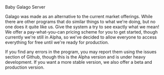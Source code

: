 Baby Galago Server

Galago was made as an alternative to the current market offerings. While there are other programs that do similar things
to what we're doing, but no one does it quite like us. Give the system a try to see exactly what we mean! We offer a
pay-what-you-can pricing scheme for you to get started, though currently we're still in Alpha, so we've decided to allow
everyone to access everything for free until we're ready for production.

If you find any errors in the program, you may report them using the issues section of Github, though this is the Alpha
version and is under heavy development. If you want a more stable version, we also offer a beta and production version.